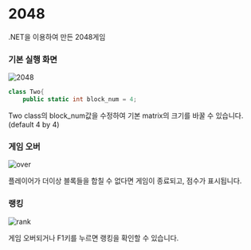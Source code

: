 # 2048

.NET을 이용하여 만든 2048게임

### 기본 실행 화면
![2048](https://user-images.githubusercontent.com/45874237/148034295-8d3d5a95-0357-474f-a46f-aa71314cbb96.gif)

```c#
class Two{
	public static int block_num = 4;
```
Two class의 block_num값을 수정하여 기본 matrix의 크기를 바꿀 수 있습니다.(default 4 by 4) 

### 게임 오버
![over](https://user-images.githubusercontent.com/45874237/148058970-01dedf29-fd3c-440e-8168-c39864666d0d.png)

플레이어가 더이상 블록들을 합칠 수 없다면 게임이 종료되고, 점수가 표시됩니다.

### 랭킹
![rank](https://user-images.githubusercontent.com/45874237/148059038-ef7d3f1a-2cd1-4180-a7c3-400edee1b311.png)

게임 오버되거나 F1키를 누르면 랭킹을 확인할 수 있습니다.

